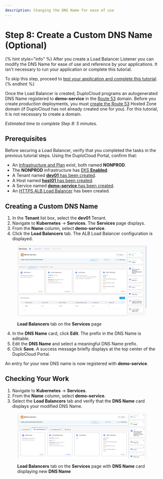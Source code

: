 ```yaml
---
description: Changing the DNS Name for ease of use
---
```


# Step 8: Create a Custom DNS Name (Optional)

{% hint style="info" %}
After you create a Load Balancer Listener you can modify the DNS Name for ease of use and reference by your applications. It isn't necessary to run your application or complete this tutorial.

To skip this step, proceed to [test your application and complete this tutorial](step-9-test-the-application.md).
{% endhint %}

Once the Load Balancer is created, DuploCloud programs an autogenerated DNS Name registered to **demo-service** in the [Route 53](../../prerequisites/route-53-hosted-zone.md) domain. Before you create _production_ deployments, you must [create the Route 53](../../prerequisites/route-53-hosted-zone.md) Hosted Zone domain (if DuploCloud has not already created one for you). For this tutorial, it is not necessary to create a domain. &#x20;

_Estimated time to complete Step 8: 5 minutes._

## Prerequisites

Before securing a Load Balancer, verify that you completed the tasks in the previous tutorial steps.   Using the DuploCloud Portal, confirm that:

* An [Infrastructure and Plan](../step-1-infrastructure.md) exist, both named **NONPROD**.
* The **NONPROD** infrastructure has [EKS **Enabled**](../step-1-infrastructure.md#check-your-work).&#x20;
* A Tenant named [**dev01** has been created](../step-2-tenant.md).
* A Host named [**host01** has been created](step-3-create-host.md).
* A Service named [**demo-service** has been created](step-5-create-app-via-k8s.md).
* An [HTTPS ALB Load Balancer](../quick-start-duplocloud-docker-services/step-6-create-loadbalancer.md) has been created.&#x20;

## Creating a Custom DNS Name

1. In the **Tenant** list box, select the **dev01** Tenant.
2. Navigate to **Kubernetes** -> **Services**. The **Services** page displays.
3. From the **Name** column, select **demo-service**.
4. Click the **Load Balancers** tab. The ALB Load Balancer configuration is displayed.

<figure><img src="../../../.gitbook/assets/ihatethis.png" alt=""><figcaption><p><strong>Load Balancers</strong> tab on the <strong>Services</strong> page</p></figcaption></figure>

4. In the **DNS Name** card, click **Edit**. The prefix in the DNS Name is editable.
5. Edit the **DNS Name** and select a meaningful DNS Name prefix.
6. Click **Save**. A success message briefly displays at the top center of the DuploCloud Portal.

An entry for your new DNS name is now registered with **demo-service**.

## Checking Your Work

1. Navigate to **Kubernetes** -> **Services**.
2. From the **Name** column, select **demo-service**.
3. Select the **Load Balancers** tab and verify that the **DNS Name** card displays your modified DNS Name.   &#x20;

<figure><img src="../../../.gitbook/assets/cropped shot.png" alt=""><figcaption><p><strong>Load Balancers</strong> tab on the <strong>Services</strong> page with <strong>DNS Name</strong> card displaying new <strong>DNS Name</strong></p></figcaption></figure>

&#x20;                                        &#x20;
